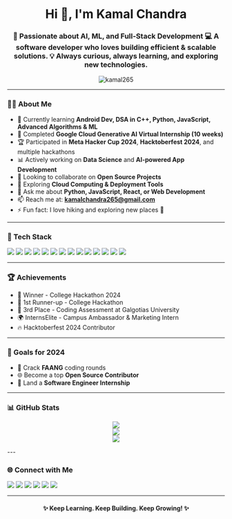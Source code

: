 <h1 align="center">Hi 👋, I'm Kamal Chandra</h1>
<h3 align="center">
🚀 Passionate about AI, ML, and Full-Stack Development  
💻 A software developer who loves building efficient & scalable solutions.  
💡 Always curious, always learning, and exploring new technologies.
</h3>

<p align="center">
  <img src="https://komarev.com/ghpvc/?username=kamal265&label=Profile%20views&color=0e75b6&style=flat" alt="kamal265" />
</p>

---

### 👨‍💻 About Me

- 🌱 Currently learning **Android Dev, DSA in C++, Python, JavaScript, Advanced Algorithms & ML**
- 🤖 Completed **Google Cloud Generative AI Virtual Internship (10 weeks)**
- 🏆 Participated in **Meta Hacker Cup 2024**, **Hacktoberfest 2024**, and multiple hackathons
- 📊 Actively working on **Data Science** and **AI-powered App Development**
- 👯 Looking to collaborate on **Open Source Projects**
- 🤔 Exploring **Cloud Computing & Deployment Tools**
- 💬 Ask me about **Python, JavaScript, React, or Web Development**
- 📫 Reach me at: **kamalchandra265@gmail.com**
- ⚡ Fun fact: I love hiking and exploring new places 🌄

---

### 🚀 Tech Stack

<p align="left">
  <img src="https://img.shields.io/badge/C++-00599C?style=for-the-badge&logo=c%2B%2B&logoColor=white" />
  <img src="https://img.shields.io/badge/Java-ED8B00?style=for-the-badge&logo=java&logoColor=white" />
  <img src="https://img.shields.io/badge/Python-14354C?style=for-the-badge&logo=python&logoColor=white" />
  <img src="https://img.shields.io/badge/JavaScript-F7DF1E?style=for-the-badge&logo=javascript&logoColor=black" />
  <img src="https://img.shields.io/badge/React-20232A?style=for-the-badge&logo=react&logoColor=61DAFB" />
  <img src="https://img.shields.io/badge/Node.js-339933?style=for-the-badge&logo=nodedotjs&logoColor=white" />
  <img src="https://img.shields.io/badge/MongoDB-4EA94B?style=for-the-badge&logo=mongodb&logoColor=white" />
  <img src="https://img.shields.io/badge/mysql-4479A1.svg?style=for-the-badge&logo=mysql&logoColor=white" />
  <img src="https://img.shields.io/badge/sqlite-%2307405e.svg?style=for-the-badge&logo=sqlite&logoColor=white" />
  <img src="https://img.shields.io/badge/Firebase-ffca28?style=for-the-badge&logo=firebase&logoColor=black" />
  <img src="https://img.shields.io/badge/Android-3DDC84?style=for-the-badge&logo=android&logoColor=white" />
  <img src="https://img.shields.io/badge/GitHub_Actions-2088FF?style=for-the-badge&logo=github-actions&logoColor=white" />
  <img src="https://img.shields.io/badge/Docker-2496ED?style=for-the-badge&logo=docker&logoColor=white" />
  <img src="https://img.shields.io/badge/Appwrite-%23FD366E.svg?style=for-the-badge&logo=appwrite&logoColor=white"/>
</p>

---

### 🏆 Achievements

- 🥇 Winner - College Hackathon 2024  
- 🥈 1st Runner-up - College Hackathon  
- 🥉 3rd Place - Coding Assessment at Galgotias University  
- 🌍 InternsElite - Campus Ambassador & Marketing Intern  
- 🔥 Hacktoberfest 2024 Contributor  

---

### 🎯 Goals for 2024

- 🚀 Crack **FAANG** coding rounds  
- 🌐 Become a top **Open Source Contributor**  
- 💼 Land a **Software Engineer Internship**  

---

### 📊 GitHub Stats

<p align="center">
  <img src="https://github-readme-stats.vercel.app/api?username=kamal126&show_icons=true&theme=tokyonight" />
  <br>
  <img src="https://github-readme-streak-stats.herokuapp.com/?user=kamal126&theme=tokyonight" />
  <br>
  <img src="https://github-readme-stats.vercel.app/api/top-langs/?username=kamal126&layout=compact&theme=tokyonight" />
</p>
---

### 🌐 Connect with Me

<p align="left">
  <a href="mailto:kamalchandra265@gmail.com"><img src="https://img.shields.io/badge/Gmail-D14836?style=for-the-badge&logo=gmail&logoColor=white" /></a>
  <a href="https://www.linkedin.com/in/kamalchandra/"><img src="https://img.shields.io/badge/LinkedIn-0077B5?style=for-the-badge&logo=linkedin&logoColor=white" /></a>
  <a href="https://github.com/kamal265"><img src="https://img.shields.io/badge/GitHub-333?style=for-the-badge&logo=github&logoColor=white" /></a>
  <a href="https://instagram.com/kamal_chandra_officia1"><img src="https://img.shields.io/badge/Instagram-E4405F?style=for-the-badge&logo=instagram&logoColor=white" /></a>
  <a href="https://twitter.com/techoford"><img src="https://img.shields.io/badge/Twitter-1DA1F2?style=for-the-badge&logo=twitter&logoColor=white" /></a>
  <a href="https://discord.gg/kamalchandra"><img src="https://img.shields.io/badge/Discord-5865F2?style=for-the-badge&logo=discord&logoColor=white" /></a>
</p>

---

<h4 align="center">✨ Keep Learning. Keep Building. Keep Growing! ✨</h4>
